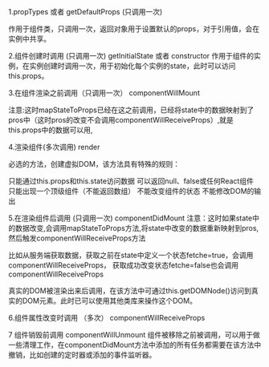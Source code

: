 1.propTypes 或者 getDefaultProps (只调用一次)

作用于组件类，只调用一次，返回对象用于设置默认的props，对于引用值，会在实例中共享。

2.组件创建时调用 (只调用一次)
getInitialState 或者 constructor
作用于组件的实例，在实例创建时调用一次，用于初始化每个实例的state，此时可以访问this.props。

3.在组件渲染之前调用（只调用一次）
componentWillMount

注意:这时mapStateToProps已经在这之前调用，已经将state中的数据映射到了pros中（这时pros的改变不会调用componentWillReceiveProps）,就是this.props中的数据可以用,


4.渲染组件(多次调用)
render

必选的方法，创建虚拟DOM，该方法具有特殊的规则：

只能通过this.props和this.state访问数据
可以返回null、false或任何React组件
只能出现一个顶级组件（不能返回数组）
不能改变组件的状态
不能修改DOM的输出

5.在渲染组件后调用 (只调用一次)
componentDidMount
注意：这时如果state中的数据改变,会调用mapStateToProps方法,将state中改变的数据重新映射到pros,然后触发componentWillReceiveProps方法

比如从服务端获取数据，获取之前在state中定义一个状态fetche=true，会调用componentWillReceiveProps， 获取成功改变状态fetche=false也会调用componentWillReceiveProps

真实的DOM被渲染出来后调用，在该方法中可通过this.getDOMNode()访问到真实的DOM元素。此时已可以使用其他类库来操作这个DOM。


6.组件属性改变时调用 （多次）
componentWillReceiveProps

7 组件销毁前调用
componentWillUnmount
组件被移除之前被调用，可以用于做一些清理工作，在componentDidMount方法中添加的所有任务都需要在该方法中撤销，比如创建的定时器或添加的事件监听器。
